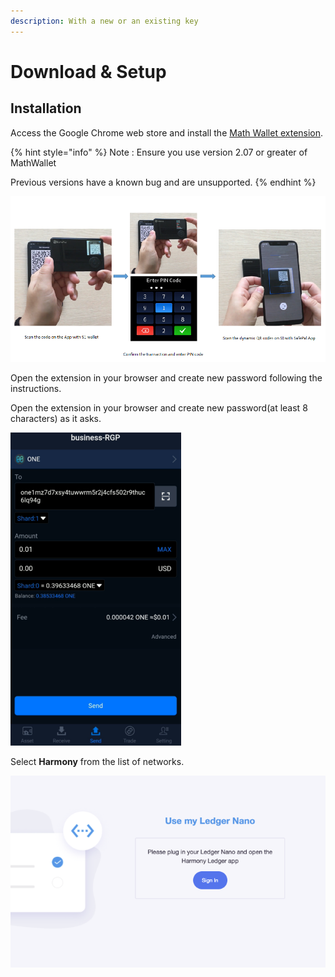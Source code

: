 ```yaml
---
description: With a new or an existing key
---
```


# Download & Setup

## Installation

Access the Google Chrome web store and install the [Math Wallet extension](https://chrome.google.com/webstore/detail/math-wallet/afbcbjpbpfadlkmhmclhkeeodmamcflc?hl=en).

{% hint style="info" %}
Note : Ensure you use version 2.07 or greater of MathWallet

Previous versions have a known bug and are unsupported.
{% endhint %}

![](../../.gitbook/assets/image%20%287%29.png)

Open the extension in your browser and create new password following the instructions.

Open the extension in your browser and create new password\(at least 8 characters\) as it asks.

![](../../.gitbook/assets/image%20%2833%29.png)

Select **Harmony** from the list of networks.

![](../../.gitbook/assets/image%20%2854%29.png)



